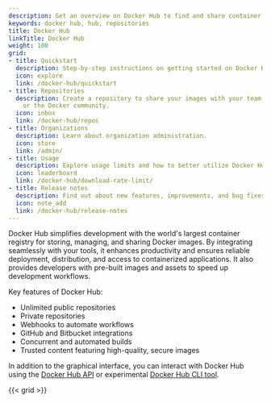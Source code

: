```yaml
---
description: Get an overview on Docker Hub to find and share container images
keywords: docker hub, hub, repositories
title: Docker Hub
linkTitle: Docker Hub
weight: 100
grid:
- title: Quickstart
  description: Step-by-step instructions on getting started on Docker Hub.
  icon: explore
  link: /docker-hub/quickstart
- title: Repositories
  description: Create a repository to share your images with your team, customers,
    or the Docker community.
  icon: inbox
  link: /docker-hub/repos
- title: Organizations
  description: Learn about organization administration.
  icon: store
  link: /admin/
- title: Usage
  description: Explore usage limits and how to better utilize Docker Hub.
  icon: leaderboard
  link: /docker-hub/download-rate-limit/
- title: Release notes
  description: Find out about new features, improvements, and bug fixes.
  icon: note_add
  link: /docker-hub/release-notes
---
```


Docker Hub simplifies development with the world's largest container registry
for storing, managing, and sharing Docker images. By integrating seamlessly with
your tools, it enhances productivity and ensures reliable deployment,
distribution, and access to containerized applications. It also provides
developers with pre-built images and assets to speed up development workflows.

Key features of Docker Hub:

* Unlimited public repositories
* Private repositories
* Webhooks to automate workflows
* GitHub and Bitbucket integrations
* Concurrent and automated builds
* Trusted content featuring high-quality, secure images

In addition to the graphical interface, you can interact with Docker Hub using
the [Docker Hub API](../../reference/api/hub/latest.md) or experimental [Docker
Hub CLI tool](https://github.com/docker/hub-tool#readme).

{{< grid >}}